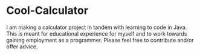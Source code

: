 # Cool-Calculator

I am making a calculator project in tandem with learning to code in Java. This is meant for educational experience for myself and to work towards gaining employment as a programmer. Please feel free to contribute and/or offer advice.
